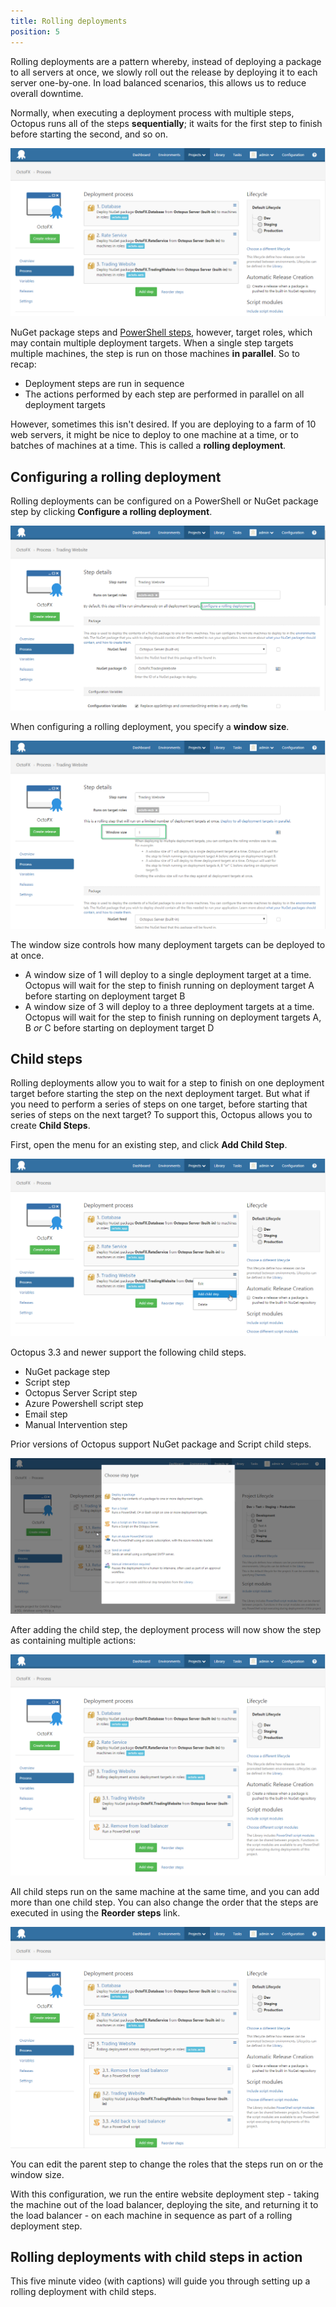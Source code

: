 ```yaml
---
title: Rolling deployments
position: 5
---
```



Rolling deployments are a pattern whereby, instead of deploying a package to all servers at once, we slowly roll out the release by deploying it to each server one-by-one. In load balanced scenarios, this allows us to reduce overall downtime.


Normally, when executing a deployment process with multiple steps, Octopus runs all of the steps **sequentially**; it waits for the first step to finish before starting the second, and so on.


![](/docs/images/3702851/3964945.png "width=500")


NuGet package steps and [PowerShell steps](/docs/deploying-applications/custom-scripts/index.md), however, target roles, which may contain multiple deployment targets. When a single step targets multiple machines, the step is run on those machines **in parallel**. So to recap:

- Deployment steps are run in sequence
- The actions performed by each step are performed in parallel on all deployment targets



However, sometimes this isn't desired. If you are deploying to a farm of 10 web servers, it might be nice to deploy to one machine at a time, or to batches of machines at a time. This is called a **rolling deployment**.

## Configuring a rolling deployment


Rolling deployments can be configured on a PowerShell or NuGet package step by clicking **Configure a rolling deployment**.


![](/docs/images/3702851/3964944.png "width=500")


When configuring a rolling deployment, you specify a **window size**.


![](/docs/images/3702851/3964943.png "width=500")


The window size controls how many deployment targets can be deployed to at once.

- A window size of 1 will deploy to a single deployment target at a time. Octopus will wait for the step to finish running on deployment target A before starting on deployment target B
- A window size of 3 will deploy to a three deployment targets at a time. Octopus will wait for the step to finish running on deployment targets A, B *or* C before starting on deployment target D


## Child steps


Rolling deployments allow you to wait for a step to finish on one deployment target before starting the step on the next deployment target. But what if you need to perform a series of steps on one target, before starting that series of steps on the next target? To support this, Octopus allows you to create **Child Steps**.


First, open the menu for an existing step, and click **Add Child Step**.


![](/docs/images/3702851/3964942.png "width=500")


Octopus 3.3 and newer support the following child steps.

- NuGet package step
- Script step
- Octopus Server Script step
- Azure Powershell script step
- Email step
- Manual Intervention step



Prior versions of Octopus support NuGet package and Script child steps.


![](/docs/images/3702851/3964960.png "width=500")


After adding the child step, the deployment process will now show the step as containing multiple actions:


![](/docs/images/3702851/3964940.png "width=500")


All child steps run on the same machine at the same time, and you can add more than one child step. You can also change the order that the steps are executed in using the **Reorder steps** link.


![](/docs/images/3702851/3964939.png "width=500")


You can edit the parent step to change the roles that the steps run on or the window size.


With this configuration, we run the entire website deployment step - taking the machine out of the load balancer, deploying the site, and returning it to the load balancer - on each machine in sequence as part of a rolling deployment step.

## Rolling deployments with child steps in action


This five minute video (with captions) will guide you through setting up a rolling deployment with child steps.
